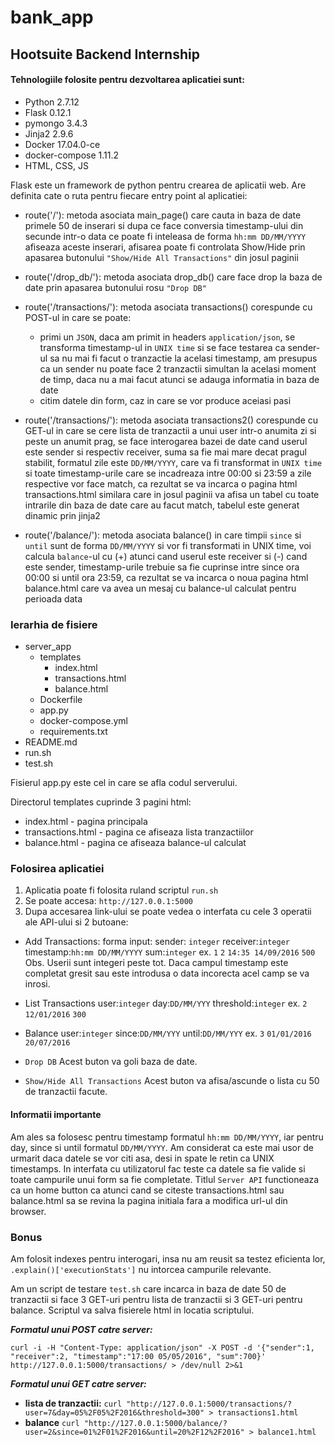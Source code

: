 # bank_app

## Hootsuite Backend Internship

#### Tehnologiile folosite pentru dezvoltarea aplicatiei sunt:
  - Python 2.7.12
  - Flask 0.12.1
  - pymongo 3.4.3
  - Jinja2 2.9.6
  - Docker 17.04.0-ce
  - docker-compose 1.11.2
  - HTML, CSS, JS

Flask este un framework de python pentru crearea de aplicatii web. Are definita cate o ruta pentru fiecare entry point al aplicatiei:

* route('/'): 
metoda asociata main_page() care cauta in baza de date primele 50 de inserari si dupa ce face conversia timestamp-ului din secunde intr-o data ce poate fi inteleasa de forma ```hh:mm DD/MM/YYYY``` afiseaza aceste inserari, afisarea poate fi controlata Show/Hide prin apasarea butonului ```"Show/Hide All Transactions"``` din josul paginii

* route('/drop_db/'):
metoda asociata drop_db() care face drop la baza de date prin apasarea butonului rosu ```"Drop DB"```

* route('/transactions/'):
metoda asociata transactions() corespunde cu  POST-ul in care se poate:
    * primi un ```JSON```, daca am primit in headers ```application/json```, se transforma timestamp-ul in ```UNIX time``` si se face testarea ca sender-ul sa nu mai fi facut o tranzactie la acelasi timestamp, am presupus ca un sender nu poate face 2 tranzactii simultan la acelasi moment de timp, daca nu a mai facut atunci se adauga informatia in baza de date
	* citim datele din form, caz in care se vor produce aceiasi pasi

* route('/transactions/'):
metoda asociata transactions2() corespunde cu GET-ul in care se cere lista de tranzactii a unui user intr-o anumita zi si peste un anumit prag, se face interogarea bazei de date cand userul este sender si respectiv receiver, suma sa fie mai mare decat pragul stabilit, formatul zile este ```DD/MM/YYYY```, care va fi transformat in ```UNIX time``` si toate timestamp-urile care se incadreaza intre 00:00 si 23:59 a zile respective vor face match, ca rezultat se va incarca o pagina html transactions.html similara care in josul paginii va afisa un tabel cu toate intrarile din baza de date care au facut match, tabelul este generat dinamic prin jinja2 

* route('/balance/'):
metoda asociata balance() in care timpii ```since``` si ```until``` sunt de forma ```DD/MM/YYYY``` si vor fi transformati in UNIX time, voi calcula ```balance```-ul cu (+) atunci cand userul este receiver si (-) cand este sender, timestamp-urile trebuie sa fie cuprinse intre since ora 00:00 si until ora 23:59, ca rezultat se va incarca o noua pagina html balance.html care va avea un mesaj cu balance-ul calculat pentru perioada data

### Ierarhia de fisiere
* server_app
    * templates
        * index.html
        * transactions.html
        * balance.html
    * Dockerfile
    * app.py
    * docker-compose.yml
    * requirements.txt
* README.md
* run.sh
* test.sh

Fisierul app.py este cel in care se afla codul serverului.

Directorul templates cuprinde 3 pagini html:
* index.html - pagina principala
* transactions.html - pagina ce afiseaza lista tranzactiilor
* balance.html - pagina ce afiseaza balance-ul calculat

### Folosirea aplicatiei
1. Aplicatia poate fi folosita ruland scriptul ```run.sh```
2. Se poate accesa: ```http://127.0.0.1:5000```
3. Dupa accesarea link-ului se poate vedea o interfata cu cele 3 operatii ale API-ului si 2 butoane:
* Add Transactions:
    forma input: sender: ```integer``` receiver:```integer``` timestamp:```hh:mm DD/MM/YYYY``` sum:```integer```
    ex. ```1``` ```2``` ```14:35 14/09/2016``` ```500```
Obs. Userii sunt integeri peste tot.
Daca campul timestamp este completat gresit sau este introdusa o data incorecta acel camp se va inrosi.

* List Transactions
    user:```integer``` day:```DD/MM/YYY``` threshold:```integer```
    ex. ```2``` ```12/01/2016``` ```300```

* Balance
    user:```integer``` since:```DD/MM/YYY``` until:```DD/MM/YYY```
    ex. ```3``` ```01/01/2016``` ```20/07/2016```

* ```Drop DB```
    Acest buton va goli baza de date.

* ```Show/Hide All Transactions```
    Acest buton va afisa/ascunde o lista cu 50 de tranzactii facute.

#### Informatii importante

Am ales sa folosesc pentru timestamp formatul ```hh:mm DD/MM/YYYY```, iar pentru day, since si until formatul ```DD/MM/YYYY```. Am considerat ca este mai usor de urmarit daca datele se vor citi asa, desi in spate le retin ca UNIX timestamps. In interfata cu utilizatorul fac teste ca datele sa fie valide si toate campurile unui form sa fie completate. Titlul ```Server API``` functioneaza ca un home button ca atunci cand se citeste transactions.html sau balance.html sa se revina la pagina initiala fara a modifica url-ul din browser.

### Bonus
Am folosit indexes pentru interogari, insa nu am reusit sa testez eficienta lor, ```.explain()['executionStats']``` nu intorcea campurile relevante.

Am un script de testare ```test.sh``` care incarca in baza de date 50 de tranzactii si face 3 GET-uri pentru lista de tranzactii si 3 GET-uri pentru balance. Scriptul va salva fisierele html in locatia scriptului.

***Formatul unui POST catre server:***

```curl -i -H "Content-Type: application/json" -X POST -d '{"sender":1, "receiver":2, "timestamp":"17:00 05/05/2016", "sum":700}' http://127.0.0.1:5000/transactions/ > /dev/null 2>&1```

***Formatul unui GET catre server:***
* **lista de tranzactii:**
```curl "http://127.0.0.1:5000/transactions/?user=7&day=05%2F05%2F2016&threshold=300" > transactions1.html```
* **balance**
```curl "http://127.0.0.1:5000/balance/?user=2&since=01%2F01%2F2016&until=20%2F12%2F2016" > balance1.html```

